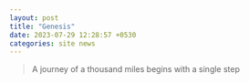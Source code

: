 ```yaml
---
layout: post
title: "Genesis"
date: 2023-07-29 12:28:57 +0530
categories: site news
---
```

> A journey of a thousand miles begins with a single step
